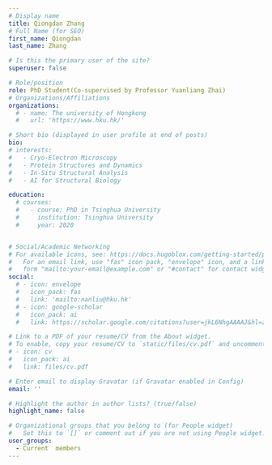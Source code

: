 ```yaml
---
# Display name
title: Qiongdan Zhang
# Full Name (for SEO)
first_name: Qiongdan
last_name: Zhang

# Is this the primary user of the site?
superuser: false

# Role/position
role: PhD Student(Co-supervised by Professor Yuanliang Zhai)
# Organizations/Affiliations
organizations:
  # - name: The university of Hongkong
  #   url: 'https://www.hku.hk/'

# Short bio (displayed in user profile at end of posts)
bio:
# interests:
#   - Cryo-Electron Microscopy
#   - Protein Structures and Dynamics
#   - In-Situ Structural Analysis
#   - AI for Structural Biology

education:
  # courses:
  #   - course: PhD in Tsinghua University
  #     institution: Tsinghua University
  #     year: 2020


# Social/Academic Networking
# For available icons, see: https://docs.hugoblox.com/getting-started/page-builder/#icons
#   For an email link, use "fas" icon pack, "envelope" icon, and a link in the
#   form "mailto:your-email@example.com" or "#contact" for contact widget.
social:
  # - icon: envelope
  #   icon_pack: fas
  #   link: 'mailto:nanliu@hku.hk'
  # - icon: google-scholar
  #   icon_pack: ai
  #   link: https://scholar.google.com/citations?user=jkL6NhgAAAAJ&hl=zh-CN

# Link to a PDF of your resume/CV from the About widget.
# To enable, copy your resume/CV to `static/files/cv.pdf` and uncomment the lines below.
# - icon: cv
#   icon_pack: ai
#   link: files/cv.pdf

# Enter email to display Gravatar (if Gravatar enabled in Config)
email: ''

# Highlight the author in author lists? (true/false)
highlight_name: false

# Organizational groups that you belong to (for People widget)
#   Set this to `[]` or comment out if you are not using People widget.
user_groups:
  - Current  members
---
```


